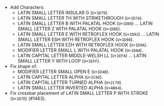 * Add Characters:
  - LATIN SMALL LETTER INSULAR G (`U+1D79`).
  - LATIN SMALL LETTER TH WITH STRIKETHROUGH (`U+1D7A`).
  - LATIN SMALL LETTER B WITH PALATAL HOOK (`U+1D80`) ... LATIN SMALL LETTER Z WITH PALATAL HOOK (`U+1D8E`).
  - LATIN SMALL LETTER E WITH RETROFLEX HOOK (`U+1D92`) ... LATIN SMALL LETTER ESH WITH RETROFLEX HOOK (`U+1D98`).
  - LATIN SMALL LETTER EZH WITH RETROFLEX HOOK (`U+1D9A`).
  - MODIFIER LETTER SMALL L WITH PALATAL HOOK (`U+1DAA`).
  - LATIN CAPITAL LETTER MIDDLE-WELSH LL (`U+1EFA`) ... LATIN SMALL LETTER Y WITH LOOP (`U+1EFF`).
* Fix shape of:
  - MODIFIER LETTER SMALL OPEN E (`U+1D4B`).
  - LATIN CAPITAL LETTER ALPHA (`U+2C6D`).
  - LATIN CAPITAL LETTER TURNED ALPHA (`U+2C70`).
  - LATIN SMALL LETTER INVERTED ALPHA (`U+AB64`).
* Fix crossbar placement of LATIN SMALL LETTER P WITH STROKE (`U+1D7D`) (#1463).
